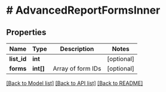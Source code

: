 # # AdvancedReportFormsInner

## Properties

Name | Type | Description | Notes
------------ | ------------- | ------------- | -------------
**list_id** | **int** |  | [optional]
**forms** | **int[]** | Array of form IDs | [optional]

[[Back to Model list]](../../README.md#models) [[Back to API list]](../../README.md#endpoints) [[Back to README]](../../README.md)
